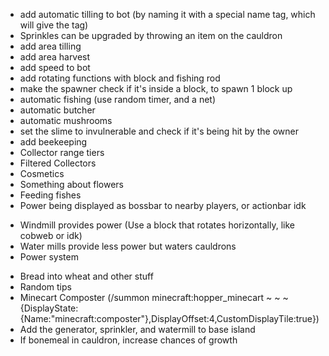 - add automatic tilling to bot (by naming it with a special name tag, which will give the tag)
- Sprinkles can be upgraded by throwing an item on the cauldron
- add area tilling
- add area harvest
- add speed to bot
- add rotating functions with block and fishing rod
- make the spawner check if it's inside a block, to spawn 1 block up
- automatic fishing (use random timer, and a net)
- automatic butcher
- automatic mushrooms
- set the slime to invulnerable and check if it's being hit by the owner
- add beekeeping
- Collector range tiers
- Filtered Collectors
- Cosmetics
- Something about flowers
- Feeding fishes
- Power being displayed as bossbar to nearby players, or actionbar idk
* Windmill provides power (Use a block that rotates horizontally, like cobweb or idk)
* Water mills provide less power but waters cauldrons
* Power system
- Bread into wheat and other stuff
- Random tips
- Minecart Composter (/summon minecraft:hopper_minecart ~ ~ ~ {DisplayState:{Name:"minecraft:composter"},DisplayOffset:4,CustomDisplayTile:true})
- Add the generator, sprinkler, and watermill to base island
- If bonemeal in cauldron, increase chances of growth